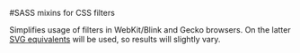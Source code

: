 #SASS mixins for CSS filters

Simplifies usage of filters in WebKit/Blink and Gecko browsers. On the latter [SVG equivalents](https://dvcs.w3.org/hg/FXTF/raw-file/tip/filters/index.html#ShorthandEquivalents) will be used, so results will slightly vary.
